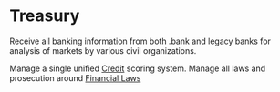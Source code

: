 # Treasury

Receive all banking information from both .bank and legacy banks for analysis of markets by various civil organizations.

Manage a single unified [Credit](./credit/) scoring system.
Manage all laws and prosecution around [Financial Laws](./finacial-laws/)
